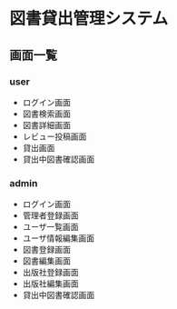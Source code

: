# 図書貸出管理システム

## 画面一覧

### user

- ログイン画面
- 図書検索画面
- 図書詳細画面
- レビュー投稿画面
- 貸出画面
- 貸出中図書確認画面

### admin

- ログイン画面
- 管理者登録画面
- ユーザ一覧画面
- ユーザ情報編集画面
- 図書登録画面
- 図書編集画面
- 出版社登録画面
- 出版社編集画面
- 貸出中図書確認画面

